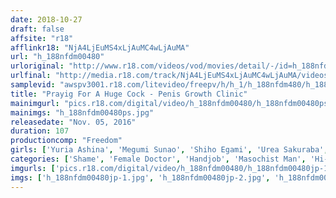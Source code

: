 ```yaml
---
date: 2018-10-27
draft: false
affsite: "r18"
afflinkr18: "NjA4LjEuMS4xLjAuMC4wLjAuMA"
url: "h_188nfdm00480"
urloriginal: "http://www.r18.com/videos/vod/movies/detail/-/id=h_188nfdm00480"
urlfinal: "http://media.r18.com/track/NjA4LjEuMS4xLjAuMC4wLjAuMA/videos/vod/movies/detail/-/id=h_188nfdm00480"
samplevid: "awspv3001.r18.com/litevideo/freepv/h/h_1/h_188nfdm480/h_188nfdm480_dmb_w.mp4"
title: "Prayig For A Huge Cock - Penis Growth Clinic"
mainimgurl: "pics.r18.com/digital/video/h_188nfdm00480/h_188nfdm00480ps.jpg"
mainimgs: "h_188nfdm00480ps.jpg"
releasedate: "Nov. 05, 2016"
duration: 107
productioncomp: "Freedom"
girls: ['Yuria Ashina', 'Megumi Sunao', 'Shiho Egami', 'Urea Sakuraba', 'Remi Morioka']
categories: ['Shame', 'Female Doctor', 'Handjob', 'Masochist Man', 'Hi-Def']
imgurls: ['pics.r18.com/digital/video/h_188nfdm00480/h_188nfdm00480jp-1.jpg', 'pics.r18.com/digital/video/h_188nfdm00480/h_188nfdm00480jp-2.jpg', 'pics.r18.com/digital/video/h_188nfdm00480/h_188nfdm00480jp-3.jpg', 'pics.r18.com/digital/video/h_188nfdm00480/h_188nfdm00480jp-4.jpg', 'pics.r18.com/digital/video/h_188nfdm00480/h_188nfdm00480jp-5.jpg', 'pics.r18.com/digital/video/h_188nfdm00480/h_188nfdm00480jp-6.jpg', 'pics.r18.com/digital/video/h_188nfdm00480/h_188nfdm00480jp-7.jpg', 'pics.r18.com/digital/video/h_188nfdm00480/h_188nfdm00480jp-8.jpg', 'pics.r18.com/digital/video/h_188nfdm00480/h_188nfdm00480jp-9.jpg', 'pics.r18.com/digital/video/h_188nfdm00480/h_188nfdm00480jp-10.jpg', 'pics.r18.com/digital/video/h_188nfdm00480/h_188nfdm00480jp-11.jpg', 'pics.r18.com/digital/video/h_188nfdm00480/h_188nfdm00480jp-12.jpg', 'pics.r18.com/digital/video/h_188nfdm00480/h_188nfdm00480jp-13.jpg', 'pics.r18.com/digital/video/h_188nfdm00480/h_188nfdm00480jp-14.jpg', 'pics.r18.com/digital/video/h_188nfdm00480/h_188nfdm00480jp-15.jpg', 'pics.r18.com/digital/video/h_188nfdm00480/h_188nfdm00480jp-16.jpg', 'pics.r18.com/digital/video/h_188nfdm00480/h_188nfdm00480jp-17.jpg', 'pics.r18.com/digital/video/h_188nfdm00480/h_188nfdm00480jp-18.jpg', 'pics.r18.com/digital/video/h_188nfdm00480/h_188nfdm00480jp-19.jpg', 'pics.r18.com/digital/video/h_188nfdm00480/h_188nfdm00480jp-20.jpg']
imgs: ['h_188nfdm00480jp-1.jpg', 'h_188nfdm00480jp-2.jpg', 'h_188nfdm00480jp-3.jpg', 'h_188nfdm00480jp-4.jpg', 'h_188nfdm00480jp-5.jpg', 'h_188nfdm00480jp-6.jpg', 'h_188nfdm00480jp-7.jpg', 'h_188nfdm00480jp-8.jpg', 'h_188nfdm00480jp-9.jpg', 'h_188nfdm00480jp-10.jpg', 'h_188nfdm00480jp-11.jpg', 'h_188nfdm00480jp-12.jpg', 'h_188nfdm00480jp-13.jpg', 'h_188nfdm00480jp-14.jpg', 'h_188nfdm00480jp-15.jpg', 'h_188nfdm00480jp-16.jpg', 'h_188nfdm00480jp-17.jpg', 'h_188nfdm00480jp-18.jpg', 'h_188nfdm00480jp-19.jpg', 'h_188nfdm00480jp-20.jpg']
---
```

